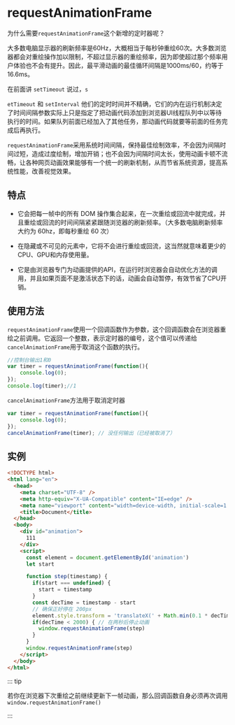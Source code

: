 # requestAnimationFrame

为什么需要`requestAnimationFrame`这个新增的定时器呢？

大多数电脑显示器的刷新频率是60Hz，大概相当于每秒钟重绘60次。大多数浏览器都会对重绘操作加以限制，不超过显示器的重绘频率，因为即使超过那个频率用户体验也不会有提升。因此，最平滑动画的最佳循环间隔是1000ms/60，约等于16.6ms。

在前面讲 `setTimeout` 说过，`s`

`etTimeout` 和 `setInterval` 他们的定时时间并不精确，它们的内在运行机制决定了时间间隔参数实际上只是指定了把动画代码添加到浏览器UI线程队列中以等待执行的时间。如果队列前面已经加入了其他任务，那动画代码就要等前面的任务完成后再执行。

`requestAnimationFrame`采用系统时间间隔，保持最佳绘制效率，不会因为间隔时间过短，造成过度绘制，增加开销；也不会因为间隔时间太长，使用动画卡顿不流畅，让各种网页动画效果能够有一个统一的刷新机制，从而节省系统资源，提高系统性能，改善视觉效果。

## 特点

- 它会把每一帧中的所有 DOM 操作集合起来，在一次重绘或回流中就完成，并且重绘或回流的时间间隔紧紧跟随浏览器的刷新频率。（大多数电脑刷新频率大约为 60hz，即每秒重绘 60 次）

- 在隐藏或不可见的元素中，它将不会进行重绘或回流，这当然就意味着更少的CPU、GPU和内存使用量。
- 它是由浏览器专门为动画提供的API，在运行时浏览器会自动优化方法的调用，并且如果页面不是激活状态下的话，动画会自动暂停，有效节省了CPU开销。

## 使用方法

`requestAnimationFrame`使用一个回调函数作为参数，这个回调函数会在浏览器重绘之前调用。它返回一个整数，表示定时器的编号，这个值可以传递给`cancelAnimationFrame`用于取消这个函数的执行。

```js
//控制台输出1和0
var timer = requestAnimationFrame(function(){
    console.log(0);
}); 
console.log(timer);//1
```

`cancelAnimationFrame`方法用于取消定时器

```js
var timer = requestAnimationFrame(function(){
    console.log(0);
}); 
cancelAnimationFrame(timer); // 没任何输出（已经被取消了）
```

## 实例

```html
<!DOCTYPE html>
<html lang="en">
  <head>
    <meta charset="UTF-8" />
    <meta http-equiv="X-UA-Compatible" content="IE=edge" />
    <meta name="viewport" content="width=device-width, initial-scale=1.0" />
    <title>Document</title>
  </head>
  <body>
    <div id="animation">
      111
    </div>
    <script>
      const element = document.getElementById('animation')
      let start

      function step(timestamp) {
        if(start === undefined) {
          start = timestamp
        }
        const decTime = timestamp - start
        // 确保正好停在 200px
        element.style.transform = 'translateX(' + Math.min(0.1 * decTime, 200) + 'px)'
        if(decTime < 2000) { // 在两秒后停止动画
          window.requestAnimationFrame(step)
        }  
      }
      window.requestAnimationFrame(step)
    </script>
  </body>
</html>

```

::: tip

若你在浏览器下次重绘之前继续更新下一帧动画，那么回调函数自身必须再次调用`window.requestAnimationFrame()`

:::